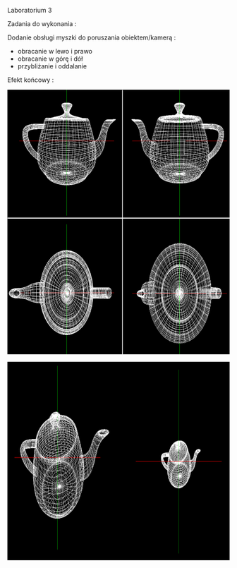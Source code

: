 Laboratorium 3

Zadania do wykonania :

Dodanie obsługi myszki do poruszania obiektem/kamerą :

- obracanie w lewo i prawo
- obracanie w górę i dół
- przybliżanie i oddalanie

Efekt końcowy :

<p align="center">
  <img width="1000" height="600" src="../images/Rotate.png">
</p>

<p align="center">
  <img width="1000" height="450" src="../images/Zoom.png">
</p>

